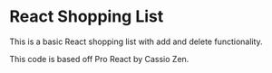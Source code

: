 # React Shopping List

This is a basic React shopping list with add and delete functionality.

This code is based off Pro React by Cassio Zen.
